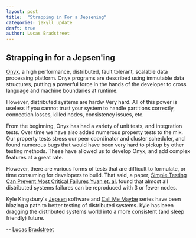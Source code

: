 ```yaml
---
layout: post
title:  "Strapping in For a Jepsening"
categories: jekyll update
draft: true
author: Lucas Bradstreet
---
```


## Strapping in for a Jepsen'ing

[Onyx](https://github.com/onyx-platform/onyx), a high performance, distributed, fault tolerant, scalable data processing platform. Onyx programs are described using
immutable data structures, putting a powerful force in the hands of the developer to cross language and machine boundaries at runtime.

However, distributed systems are hardw Very hard. All of this power is useless
if you cannot trust your system to handle partitions correctly, connection
losses, killed nodes, consistency issues, etc.

From the beginning, Onyx has had a variety of unit tests, and integration
tests. Over time we have also added numerous property tests to the mix.
Our property tests stress our peer coordinator and cluster scheduler, and found
numerous bugs that would have been very hard to pickup by other testing
methods. These have allowed us to develop Onyx, and add complex features at a
great rate.

However, there are various forms of tests that are difficult to formulate, or
time consuming for developers to build. That said, a paper, [Simple Testing Can Prevent Most Critical Failures Yuan et. al.](http://www.eecg.toronto.edu/~yuan/papers/failure_analysis_osdi14.pdf)
found that almost all distributed systems failures can be reproduced with 3 or
fewer nodes.

Kyle Kingsbury's [Jepsen](https://github.com/aphyr/jepsen) software and [Call
Me Maybe](https://aphyr.com/tags/jepsen) series have been blazing a path to
better testing of distributed systems. Kyle has been dragging the distributed
systems world into a more consistent (and sleep friendly) future.

-- [Lucas Bradstreet](http://www.twitter.com/ghaz)
